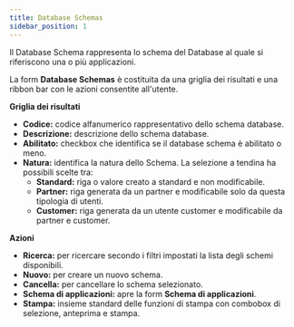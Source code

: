 ```yaml
---
title: Database Schemas
sidebar_position: 1
---
```


Il Database Schema rappresenta lo schema del Database al quale si riferiscono una o più applicazioni.

La form **Database Schemas** è costituita da una griglia dei risultati e una ribbon bar con le azioni consentite all'utente.

**Griglia dei risultati**
* **Codice:** codice alfanumerico rappresentativo dello schema database.
* **Descrizione:** descrizione dello schema database.
* **Abilitato:** checkbox che identifica se il database schema è abilitato o meno.
* **Natura:** identifica la natura dello Schema. La selezione a tendina ha possibili scelte tra: 
    - **Standard:** riga o valore creato a standard e non modificabile. 
    - **Partner:** riga generata da un partner e modificabile solo da questa tipologia di utenti. 
    - **Customer:** riga generata da un utente customer e modificabile da partner e customer.

**Azioni**
* **Ricerca:** per ricercare secondo i filtri impostati la lista degli schemi disponibili.
* **Nuovo:** per creare un nuovo schema.
* **Cancella:** per cancellare lo schema selezionato.
* **Schema di applicazioni:** apre la form **Schema di applicazioni**.
* **Stampa:** insieme standard delle funzioni di stampa con combobox di selezione, anteprima e stampa.